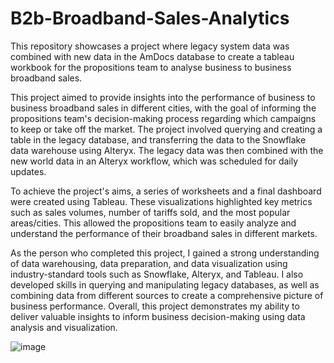 # B2b-Broadband-Sales-Analytics

This repository showcases a project where legacy system data was combined with new data in the AmDocs database to create a tableau workbook for the propositions team to analyse business to business broadband sales.

This project aimed to provide insights into the performance of business to business broadband sales in different cities, with the goal of informing the propositions team's decision-making process regarding which campaigns to keep or take off the market. The project involved querying and creating a table in the legacy database, and transferring the data to the Snowflake data warehouse using Alteryx. The legacy data was then combined with the new world data in an Alteryx workflow, which was scheduled for daily updates.

To achieve the project's aims, a series of worksheets and a final dashboard were created using Tableau. These visualizations highlighted key metrics such as sales volumes, number of tariffs sold, and the most popular areas/cities. This allowed the propositions team to easily analyze and understand the performance of their broadband sales in different markets.

As the person who completed this project, I gained a strong understanding of data warehousing, data preparation, and data visualization using industry-standard tools such as Snowflake, Alteryx, and Tableau. I also developed skills in querying and manipulating legacy databases, as well as combining data from different sources to create a comprehensive picture of business performance. Overall, this project demonstrates my ability to deliver valuable insights to inform business decision-making using data analysis and visualization.

![image](https://user-images.githubusercontent.com/33836566/236031270-46e30839-603a-4c0a-add1-81eff718bda8.png)

